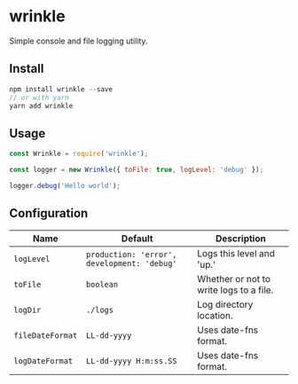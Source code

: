 # wrinkle
Simple console and file logging utility.

## Install
```js
npm install wrinkle --save
// or with yarn
yarn add wrinkle
```

## Usage
```js
const Wrinkle = require('wrinkle');

const logger = new Wrinkle({ toFile: true, logLevel: 'debug' });

logger.debug('Hello world');
```

## Configuration
| Name          | Default                     |  Description    |
| ------------- | --------------------------- | --------------- |
| `logLevel`       | `production: 'error', development: 'debug'` | Logs this level and 'up.' |
| `toFile` | `boolean` | Whether or not to write logs to a file. |
| `logDir`      | `./logs` | Log directory location. |
| `fileDateFormat`  | `LL-dd-yyyy` | Uses date-fns format. |
| `logDateFormat` | `LL-dd-yyyy H:m:ss.SS` | Uses date-fns format. |
